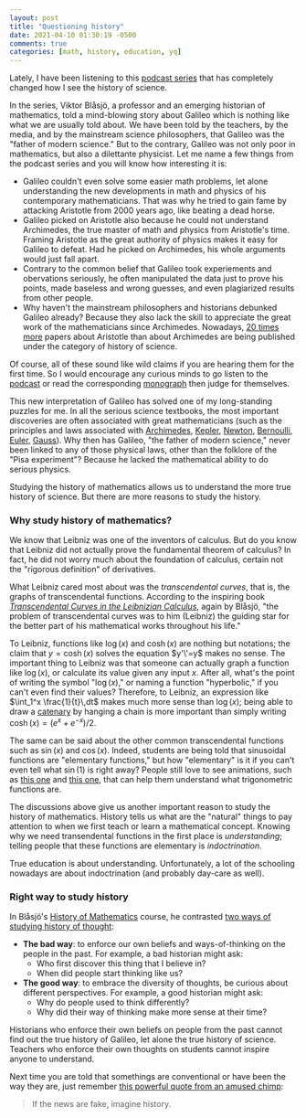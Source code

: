 ```yaml
---
layout: post
title: "Questioning history"
date: 2021-04-10 01:30:19 -0500
comments: true
categories: [math, history, education, yq]
---
```




Lately, I have been listening to this [podcast series](http://intellectualmathematics.com/blog/the-case-against-galileo-s01-overview/) that has completely changed how I see the history of science.

In the series, Viktor Blåsjö, a professor and an emerging historian of mathematics, told a mind-blowing story about Galileo which is nothing like what we are usually told about. We have been told by the teachers, by the media, and by the mainstream science philosophers, that Galileo was the "father of modern science." But to the contrary, Galileo was not only poor in mathematics, but also a dilettante physicist. Let me name a few things from the podcast series and you will know how interesting it is:

<!--more-->

- Galileo couldn't even solve some easier math problems, let alone understanding the new developments in math and physics of his contemporary mathematicians. That was why he tried to gain fame by attacking Aristotle from 2000 years ago, like beating a dead horse.
- Galileo picked on Aristotle also because he could not understand Archimedes, the true master of math and physics from Aristotle's time. Framing Aristotle as the great authority of physics makes it easy for Galileo to defeat. Had he picked on Archimedes, his whole arguments would just fall apart.
- Contrary to the common belief that Galileo took experiements and obervations seriously, he often manipulated the data just to prove his points, made baseless and wrong guesses, and even plagiarized results from other people.
- Why haven't the mainstream philosophers and historians debunked Galileo already? Because they also lack the skill to appreciate the great work of the mathematicians since Archimedes. Nowadays, [20 times more](https://youtu.be/LbbQ8SaYy9M?t=702) papers about Aristotle than about Archimedes are being published under the category of history of science.

Of course, all of these sound like wild claims if you are hearing them for the first time. So I would encourage any curious minds to go listen to the [podcast](http://intellectualmathematics.com/blog/the-case-against-galileo-s01-overview/) or read the corresponding [monograph](https://arxiv.org/abs/2102.06595) then judge for themselves.

This new interpretation of Galileo has solved one of my long-standing puzzles for me. In all the serious science textbooks, the most important discoveries are often associated with great mathematicians (such as the principles and laws associated with [Archimedes](https://en.wikipedia.org/wiki/Archimedes%27_principle), [Kepler](https://en.wikipedia.org/wiki/Kepler%27s_laws_of_planetary_motion), [Newton](https://en.wikipedia.org/wiki/Newton%27s_law_of_universal_gravitation), [Bernoulli](https://en.wikipedia.org/wiki/Bernoulli%27s_principle), [Euler](https://en.wikipedia.org/wiki/Euler%E2%80%93Lagrange_equation), [Gauss](https://en.wikipedia.org/wiki/Gauss%27s_law)). Why then has Galileo, "the father of modern science," never been linked to any of those physical laws, other than the folklore of the "Pisa experiment"? Because he lacked the mathematical ability to do serious physics.

Studying the history of mathematics allows us to understand the more true history of science. But there are more reasons to study the history.

### Why study history of mathematics?

We know that Leibniz was one of the inventors of calculus. But do you know that Leibniz did not actually prove the fundamental theorem of calculus? In fact, he did not worry much about the foundation of calculus, certain not the "rigorous definition" of derivatives.

What Leibniz cared most about was the *transcendental curves*, that is, the graphs of transcendental functions. According to the inspiring book [_Transcendental Curves in the Leibnizian Calculus_](https://www.sciencedirect.com/book/9780128132371), again by Blåsjö, "the problem of transcendental curves was to him (Leibniz) the guiding star for the better part of his mathematical works throughout his life."

To Leibniz, functions like $\log(x)$ and $\cosh(x)$ are nothing but notations; the claim that $y=\cosh(x)$ solves the equation $y'\'=y$ makes no sense. The important thing to Leibniz was that someone can actually graph a function like $\log(x)$, or calculate its value given any input $x$. After all, what's the point of writing the symbol "$\log(x)$," or naming a function "hyperbolic," if you can't even find their values? Therefore, to Leibniz, an expression like $\int_1^x \frac{1}{t}\,dt$ makes much more sense than $\log(x)$; being able to draw a [catenary](https://en.wikipedia.org/wiki/Catenary) by hanging a chain is more important than simply writing $\cosh(x)=(e^x+e^{-x})/2$.

The same can be said about the other common transcendental functions such as $\sin(x)$ and $\cos(x)$. Indeed, students are being told that sinusoidal functions are "elementary functions," but how "elementary" is it if you can't even tell what $\sin(1)$ is right away? People still love to see animations, such as [this one](https://twitter.com/LucasVB/status/1378529237322334208?s=20) and [this one](https://twitter.com/mathladyhazel/status/1348876985053958147?s=20), that can help them understand what trigonometric functions are. 

The discussions above give us another important reason to study the history of mathematics. History tells us what are the "natural" things to pay attention to when we first teach or learn a mathematical concept. Knowing why we need transendental functions in the first place is *understanding*; telling people that these functions are elementary is *indoctrination*.

True education is about understanding. Unfortunately, a lot of the schooling nowadays are about indoctrination (and probably day-care as well).

### Right way to study history

In Blåsjö's [History of Mathematics](http://intellectualmathematics.com/history-of-mathematics/) course, he contrasted [two ways of studying history of thought](https://youtu.be/SX0SpjAJJ9M):

-   **The bad way**: to enforce our own beliefs and ways-of-thinking on the people in the past. For example, a bad historian might ask:
    -   Who first discover this thing that I believe in?
    -   When did people start thinking like us?
-   **The good way**: to embrace the diversity of thoughts, be curious about different perspectives. For example, a good historian might ask:
    -   Why do people used to think differently?
    -   Why did their way of thinking make more sense at their time?

Historians who enforce their own beliefs on people from the past cannot find out the true history of Galileo, let alone the true history of science. Teachers who enforce their own thoughts on students cannot inspire anyone to understand.

Next time you are told that somethings are conventional or have been the way they are, just remember [this powerful quote from an amused chimp](https://twitter.com/AmuseChimp/status/906147488582787073?s=20):

> If the news are fake, imagine history.